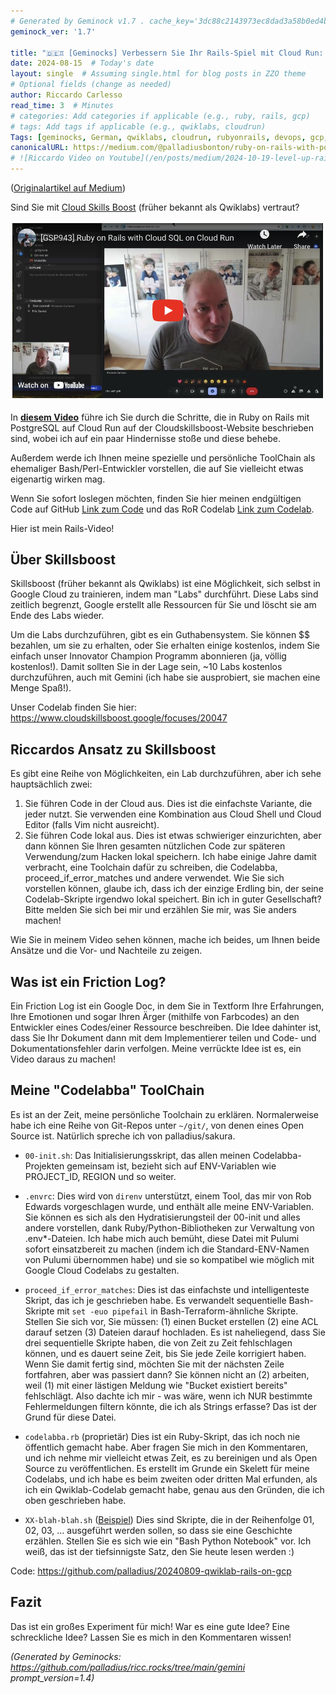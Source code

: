 ```yaml
---
# Generated by Geminock v1.7 . cache_key='3dc88c2143973ec8dad3a58b0ed4b82c2c2d1448a85358201ac5163e1f7927fe-de.yaml'
geminock_ver: '1.7'

title: "🇩🇪♊ [Geminocks] Verbessern Sie Ihr Rails-Spiel mit Cloud Run: Ein Qwiklabs Deep Dive"
date: 2024-08-15  # Today's date
layout: single  # Assuming single.html for blog posts in ZZO theme
# Optional fields (change as needed)
author: Riccardo Carlesso
read_time: 3  # Minutes
# categories: Add categories if applicable (e.g., ruby, rails, gcp)
# tags: Add tags if applicable (e.g., qwiklabs, cloudrun)
Tags: [geminocks, German, qwiklabs, cloudrun, rubyonrails, devops, gcp, googlecloud, toolchain, skillsboost, cloudskillsboost ]
canonicalURL: https://medium.com/@palladiusbonton/ruby-on-rails-with-postgresql-on-cloud-run-bdaaf0b26e0b
# ![Riccardo Video on Youtube](/en/posts/medium/2024-10-19-level-up-rails/ricc-qwiklab-video.png)
---
```


([Originalartikel auf Medium](https://medium.com/@palladiusbonton/ruby-on-rails-with-postgresql-on-cloud-run-bdaaf0b26e0b))

Sind Sie mit [Cloud Skills Boost](https://www.cloudskillsboost.google/) (früher bekannt als Qwiklabs) vertraut?

![Riccardo Video auf Youtube](ricc-qwiklab-video.png)

In **[diesem Video](https://www.youtube.com/watch?v=vpPftSHE9kM)** führe ich Sie durch die Schritte, die in Ruby on Rails mit PostgreSQL auf Cloud Run auf der Cloudskillsboost-Website beschrieben sind, wobei ich auf ein paar Hindernisse stoße und diese behebe.

Außerdem werde ich Ihnen meine spezielle und persönliche ToolChain als ehemaliger Bash/Perl-Entwickler vorstellen, die auf Sie vielleicht etwas eigenartig wirken mag.

Wenn Sie sofort loslegen möchten, finden Sie hier meinen endgültigen Code auf GitHub [Link zum Code](https://github.com/palladius/20240809-qwiklab-rails-on-gcp) und das RoR Codelab [Link zum Codelab](https://www.cloudskillsboost.google/focuses/20047).

Hier ist mein Rails-Video!

## **Über Skillsboost**

Skillsboost (früher bekannt als Qwiklabs) ist eine Möglichkeit, sich selbst in Google Cloud zu trainieren, indem man "Labs" durchführt. Diese Labs sind zeitlich begrenzt, Google erstellt alle Ressourcen für Sie und löscht sie am Ende des Labs wieder.

Um die Labs durchzuführen, gibt es ein Guthabensystem. Sie können $$ bezahlen, um sie zu erhalten, oder Sie erhalten einige kostenlos, indem Sie einfach unser Innovator Champion Programm abonnieren (ja, völlig kostenlos!). Damit sollten Sie in der Lage sein, ~10 Labs kostenlos durchzuführen, auch mit Gemini (ich habe sie ausprobiert, sie machen eine Menge Spaß!).

Unser Codelab finden Sie hier: https://www.cloudskillsboost.google/focuses/20047

## **Riccardos Ansatz zu Skillsboost**

Es gibt eine Reihe von Möglichkeiten, ein Lab durchzuführen, aber ich sehe hauptsächlich zwei:

1. Sie führen Code in der Cloud aus. Dies ist die einfachste Variante, die jeder nutzt. Sie verwenden eine Kombination aus Cloud Shell und Cloud Editor (falls Vim nicht ausreicht).
2. Sie führen Code lokal aus. Dies ist etwas schwieriger einzurichten, aber dann können Sie Ihren gesamten nützlichen Code zur späteren Verwendung/zum Hacken lokal speichern. Ich habe einige Jahre damit verbracht, eine Toolchain dafür zu schreiben, die Codelabba, proceed_if_error_matches und andere verwendet. Wie Sie sich vorstellen können, glaube ich, dass ich der einzige Erdling bin, der seine Codelab-Skripte irgendwo lokal speichert. Bin ich in guter Gesellschaft? Bitte melden Sie sich bei mir und erzählen Sie mir, was Sie anders machen!

Wie Sie in meinem Video sehen können, mache ich beides, um Ihnen beide Ansätze und die Vor- und Nachteile zu zeigen.

## **Was ist ein Friction Log?**

Ein Friction Log ist ein Google Doc, in dem Sie in Textform Ihre Erfahrungen, Ihre Emotionen und sogar Ihren Ärger (mithilfe von Farbcodes) an den Entwickler eines Codes/einer Ressource beschreiben. Die Idee dahinter ist, dass Sie Ihr Dokument dann mit dem Implementierer teilen und Code- und Dokumentationsfehler darin verfolgen. Meine verrückte Idee ist es, ein Video daraus zu machen!

## **Meine "Codelabba" ToolChain**

Es ist an der Zeit, meine persönliche Toolchain zu erklären. Normalerweise habe ich eine Reihe von Git-Repos unter `~/git/`, von denen eines Open Source ist. Natürlich spreche ich von palladius/sakura.

* `00-init.sh`: Das Initialisierungsskript, das allen meinen Codelabba-Projekten gemeinsam ist, bezieht sich auf ENV-Variablen wie PROJECT_ID, REGION und so weiter.

* `.envrc`: Dies wird von `direnv` unterstützt, einem Tool, das mir von Rob Edwards vorgeschlagen wurde, und enthält alle meine ENV-Variablen. Sie können es sich als den Hydratisierungsteil der 00-init und alles andere vorstellen, dank Ruby/Python-Bibliotheken zur Verwaltung von .env*-Dateien. Ich habe mich auch bemüht, diese Datei mit Pulumi sofort einsatzbereit zu machen (indem ich die Standard-ENV-Namen von Pulumi übernommen habe) und sie so kompatibel wie möglich mit Google Cloud Codelabs zu gestalten.

* `proceed_if_error_matches`: Dies ist das einfachste und intelligenteste Skript, das ich je geschrieben habe. Es verwandelt sequentielle Bash-Skripte mit `set -euo pipefail` in Bash-Terraform-ähnliche Skripte. Stellen Sie sich vor, Sie müssen: (1) einen Bucket erstellen (2) eine ACL darauf setzen (3) Dateien darauf hochladen. Es ist naheliegend, dass Sie drei sequentielle Skripte haben, die von Zeit zu Zeit fehlschlagen können, und es dauert seine Zeit, bis Sie jede Zeile korrigiert haben. Wenn Sie damit fertig sind, möchten Sie mit der nächsten Zeile fortfahren, aber was passiert dann? Sie können nicht an (2) arbeiten, weil (1) mit einer lästigen Meldung wie "Bucket existiert bereits" fehlschlägt. Also dachte ich mir - was wäre, wenn ich NUR bestimmte Fehlermeldungen filtern könnte, die ich als Strings erfasse? Das ist der Grund für diese Datei.

* `codelabba.rb` (proprietär) Dies ist ein Ruby-Skript, das ich noch nie öffentlich gemacht habe. Aber fragen Sie mich in den Kommentaren, und ich nehme mir vielleicht etwas Zeit, es zu bereinigen und als Open Source zu veröffentlichen. Es erstellt im Grunde ein Skelett für meine Codelabs, und ich habe es beim zweiten oder dritten Mal erfunden, als ich ein Qwiklab-Codelab gemacht habe, genau aus den Gründen, die ich oben geschrieben habe.

* `XX-blah-blah.sh` ([Beispiel](https://github.com/palladius/20240809-qwiklab-rails-on-gcp)) Dies sind Skripte, die in der Reihenfolge 01, 02, 03, ... ausgeführt werden sollen, so dass sie eine Geschichte erzählen. Stellen Sie es sich wie ein "Bash Python Notebook" vor. Ich weiß, das ist der tiefsinnigste Satz, den Sie heute lesen werden :)

Code: https://github.com/palladius/20240809-qwiklab-rails-on-gcp

## Fazit

Das ist ein großes Experiment für mich! War es eine gute Idee? Eine schreckliche Idee? Lassen Sie es mich in den Kommentaren wissen!


*(Generated by Geminocks: https://github.com/palladius/ricc.rocks/tree/main/gemini prompt_version=1.4)*